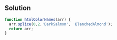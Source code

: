 ## Solution


```js
function htmlColorNames(arr) {
  arr.splice(0,2,'DarkSalmon', 'BlanchedAlmond');
  return arr;
}
```